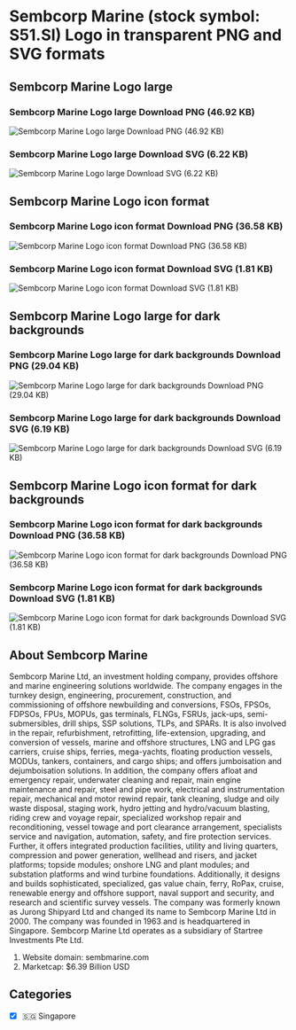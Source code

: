 # Sembcorp Marine (stock symbol: S51.SI) Logo in transparent PNG and SVG formats

## Sembcorp Marine Logo large

### Sembcorp Marine Logo large Download PNG (46.92 KB)

![Sembcorp Marine Logo large Download PNG (46.92 KB)](/img/orig/S51.SI_BIG-e12b00ea.png)

### Sembcorp Marine Logo large Download SVG (6.22 KB)

![Sembcorp Marine Logo large Download SVG (6.22 KB)](/img/orig/S51.SI_BIG-53ff7b1c.svg)

## Sembcorp Marine Logo icon format

### Sembcorp Marine Logo icon format Download PNG (36.58 KB)

![Sembcorp Marine Logo icon format Download PNG (36.58 KB)](/img/orig/S51.SI-6b494979.png)

### Sembcorp Marine Logo icon format Download SVG (1.81 KB)

![Sembcorp Marine Logo icon format Download SVG (1.81 KB)](/img/orig/S51.SI-09d92168.svg)

## Sembcorp Marine Logo large for dark backgrounds

### Sembcorp Marine Logo large for dark backgrounds Download PNG (29.04 KB)

![Sembcorp Marine Logo large for dark backgrounds Download PNG (29.04 KB)](/img/orig/S51.SI_BIG.D-9a7737ea.png)

### Sembcorp Marine Logo large for dark backgrounds Download SVG (6.19 KB)

![Sembcorp Marine Logo large for dark backgrounds Download SVG (6.19 KB)](/img/orig/S51.SI_BIG.D-1a0c0d67.svg)

## Sembcorp Marine Logo icon format for dark backgrounds

### Sembcorp Marine Logo icon format for dark backgrounds Download PNG (36.58 KB)

![Sembcorp Marine Logo icon format for dark backgrounds Download PNG (36.58 KB)](/img/orig/S51.SI.D-b1456426.png)

### Sembcorp Marine Logo icon format for dark backgrounds Download SVG (1.81 KB)

![Sembcorp Marine Logo icon format for dark backgrounds Download SVG (1.81 KB)](/img/orig/S51.SI.D-89248e48.svg)

## About Sembcorp Marine

Sembcorp Marine Ltd, an investment holding company, provides offshore and marine engineering solutions worldwide. The company engages in the turnkey design, engineering, procurement, construction, and commissioning of offshore newbuilding and conversions, FSOs, FPSOs, FDPSOs, FPUs, MOPUs, gas terminals, FLNGs, FSRUs, jack-ups, semi-submersibles, drill ships, SSP solutions, TLPs, and SPARs. It is also involved in the repair, refurbishment, retrofitting, life-extension, upgrading, and conversion of vessels, marine and offshore structures, LNG and LPG gas carriers, cruise ships, ferries, mega-yachts, floating production vessels, MODUs, tankers, containers, and cargo ships; and offers jumboisation and dejumboisation solutions. In addition, the company offers afloat and emergency repair, underwater cleaning and repair, main engine maintenance and repair, steel and pipe work, electrical and instrumentation repair, mechanical and motor rewind repair, tank cleaning, sludge and oily waste disposal, staging work, hydro jetting and hydro/vacuum blasting, riding crew and voyage repair, specialized workshop repair and reconditioning, vessel towage and port clearance arrangement, specialists service and navigation, automation, safety, and fire protection services. Further, it offers integrated production facilities, utility and living quarters, compression and power generation, wellhead and risers, and jacket platforms; topside modules; onshore LNG and plant modules; and substation platforms and wind turbine foundations. Additionally, it designs and builds sophisticated, specialized, gas value chain, ferry, RoPax, cruise, renewable energy and offshore support, naval support and security, and research and scientific survey vessels. The company was formerly known as Jurong Shipyard Ltd and changed its name to Sembcorp Marine Ltd in 2000. The company was founded in 1963 and is headquartered in Singapore. Sembcorp Marine Ltd operates as a subsidiary of Startree Investments Pte Ltd.

1. Website domain: sembmarine.com
2. Marketcap: $6.39 Billion USD


## Categories
- [x] 🇸🇬 Singapore
